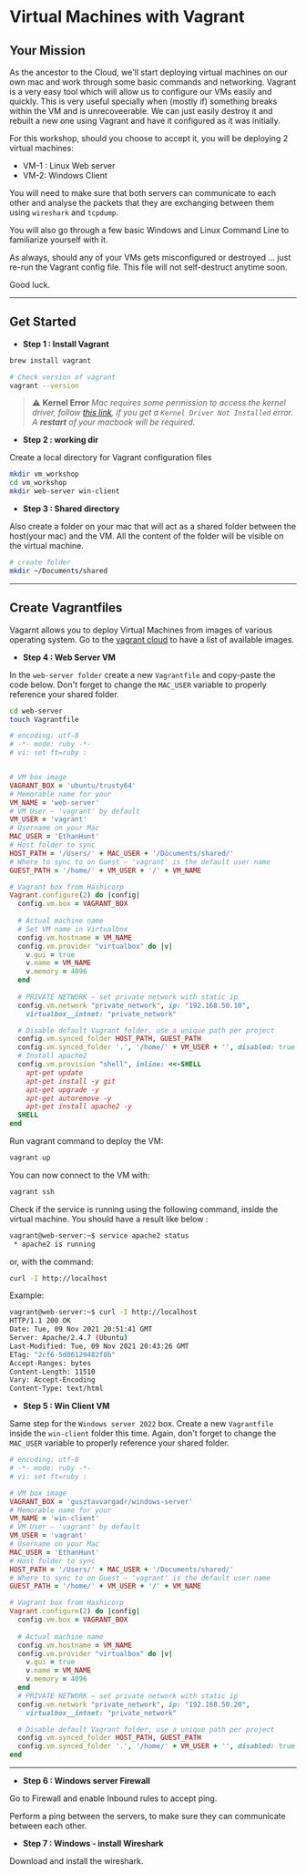 # Virtual Machines with Vagrant

## Your Mission
As the ancestor to the Cloud, we'll start deploying virtual machines on our own mac and work through some basic commands and networking. Vagrant is a very easy tool which will allow us to configure our VMs easily and quickly. This is very useful specially when (mostly if) something breaks within the VM and is unrecoveerable. We can just easily destroy it and rebuilt a new one using Vagrant and have it configured as it was initially.

For this workshop, should you choose to accept it, you will be deploying 2 virtual machines:
- VM-1 : Linux Web server
- VM-2: Windows Client

You will need to make sure that both servers can communicate to each other and analyse the packets that they are exchanging between them using `wireshark` and `tcpdump`.

You will also go through a few basic Windows and Linux Command Line to familiarize yourself with it.

As always, should any of your VMs gets misconfigured or destroyed ... just re-run the Vagrant config file. This file will not self-destruct anytime soon.

Good luck.

---
## Get Started

- **Step 1 : Install Vagrant**

```sh
brew install vagrant

# Check version of vagrant
vagrant --version
```

> :warning: **Kernel Error**
    *Mac requires some permission to access the kernel driver, follow [this link](https://www.howtogeek.com/658047/how-to-fix-virtualboxs-%E2%80%9Ckernel-driver-not-installed-rc-1908-error/), if you get a `Kernel Driver Not Installed` error. A **restart** of your macbook will be required.*

- **Step 2 : working dir**

Create a local directory for Vagrant configuration files

```sh
mkdir vm_workshop
cd vm_workshop
mkdir web-server win-client
```

- **Step 3 : Shared directory**

Also create a folder on your mac that will act as a shared folder between the host(your mac) and the VM. All the content of the folder will be visible on the virtual machine.

```sh
# create folder
mkdir ~/Documents/shared
```

---

## Create Vagrantfiles

Vagarnt allows you to deploy Virtual Machines from images of various operating system. Go to the [vagrant cloud](https://app.vagrantup.com/boxes/search) to have a list of available images.

- **Step 4 : Web Server VM**

In the  `web-server folder` create a new `Vagrantfile` and copy-paste the code below. Don't forget to change the `MAC_USER` variable to properly reference your shared folder.

```sh
cd web-server
touch Vagrantfile
```

```ruby
# encoding: utf-8
# -*- mode: ruby -*-
# vi: set ft=ruby :


# VM box image
VAGRANT_BOX = 'ubuntu/trusty64'
# Memorable name for your
VM_NAME = 'web-server'
# VM User — 'vagrant' by default
VM_USER = 'vagrant'   
# Username on your Mac
MAC_USER = 'EthanHunt'
# Host folder to sync
HOST_PATH = '/Users/' + MAC_USER + '/Documents/shared/'  
# Where to sync to on Guest — 'vagrant' is the default user name
GUEST_PATH = '/home/' + VM_USER + '/' + VM_NAME

# Vagrant box from Hashicorp
Vagrant.configure(2) do |config|
  config.vm.box = VAGRANT_BOX
  
  # Actual machine name
  # Set VM name in Virtualbox
  config.vm.hostname = VM_NAME
  config.vm.provider "virtualbox" do |v|
    v.gui = true
    v.name = VM_NAME
    v.memory = 4096
  end
  
  # PRIVATE NETWORK — set private network with static ip
  config.vm.network "private_network", ip: "192.168.50.10",
    virtualbox__intnet: "private_network"

  # Disable default Vagrant folder, use a unique path per project
  config.vm.synced_folder HOST_PATH, GUEST_PATH
  config.vm.synced_folder '.', '/home/' + VM_USER + '', disabled: true 
  # Install apache2
  config.vm.provision "shell", inline: <<-SHELL
    apt-get update
    apt-get install -y git
    apt-get upgrade -y
    apt-get autoremove -y
    apt-get install apache2 -y
  SHELL
end
```

Run vagrant command to deploy the VM:

```sh
vagrant up
```

You can now connect to the VM with:
```sh
vagrant ssh
```

Check if the service is running using the following command, inside the virtual machine. You should have a result like below :

```sh
vagrant@web-server:~$ service apache2 status
 * apache2 is running
```

or, with the command:

```sh
curl -I http://localhost
```

Example: 
```sh
vagrant@web-server:~$ curl -I http://localhost
HTTP/1.1 200 OK
Date: Tue, 09 Nov 2021 20:51:41 GMT
Server: Apache/2.4.7 (Ubuntu)
Last-Modified: Tue, 09 Nov 2021 20:43:26 GMT
ETag: "2cf6-5d06129482f8b"
Accept-Ranges: bytes
Content-Length: 11510
Vary: Accept-Encoding
Content-Type: text/html
```

- **Step 5 : Win Client VM**

Same step for the `Windows server 2022` box. Create a new `Vagrantfile` inside the `win-client` folder this time. Again, don't forget to change the `MAC_USER` variable to properly reference your shared folder.

```ruby
# encoding: utf-8
# -*- mode: ruby -*-
# vi: set ft=ruby :

# VM box image
VAGRANT_BOX = 'gusztavvargadr/windows-server'
# Memorable name for your
VM_NAME = 'win-client'
# VM User — 'vagrant' by default
VM_USER = 'vagrant'   
# Username on your Mac
MAC_USER = 'EthanHunt'
# Host folder to sync
HOST_PATH = '/Users/' + MAC_USER + '/Documents/shared/'   
# Where to sync to on Guest — 'vagrant' is the default user name
GUEST_PATH = '/home/' + VM_USER + '/' + VM_NAME

# Vagrant box from Hashicorp
Vagrant.configure(2) do |config|
  config.vm.box = VAGRANT_BOX
  
  # Actual machine name
  config.vm.hostname = VM_NAME
  config.vm.provider "virtualbox" do |v|
    v.gui = true
    v.name = VM_NAME
    v.memory = 4096
  end
  # PRIVATE NETWORK — set private network with static ip
  config.vm.network "private_network", ip: "192.168.50.20",
    virtualbox__intnet: "private_network"

  # Disable default Vagrant folder, use a unique path per project
  config.vm.synced_folder HOST_PATH, GUEST_PATH
  config.vm.synced_folder '.', '/home/' + VM_USER + '', disabled: true  
end
```
---

- **Step 6 : Windows server Firewall**

Go to Firewall and enable Inbound rules to accept ping.

Perform a ping between the servers, to make sure they can communicate between each other.

- **Step 7 : Windows - install Wireshark**

Download and install the wireshark.